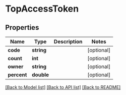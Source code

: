 # TopAccessToken

## Properties
Name | Type | Description | Notes
------------ | ------------- | ------------- | -------------
**code** | **string** |  | [optional] 
**count** | **int** |  | [optional] 
**owner** | **string** |  | [optional] 
**percent** | **double** |  | [optional] 

[[Back to Model list]](../README.md#documentation-for-models) [[Back to API list]](../README.md#documentation-for-api-endpoints) [[Back to README]](../README.md)


